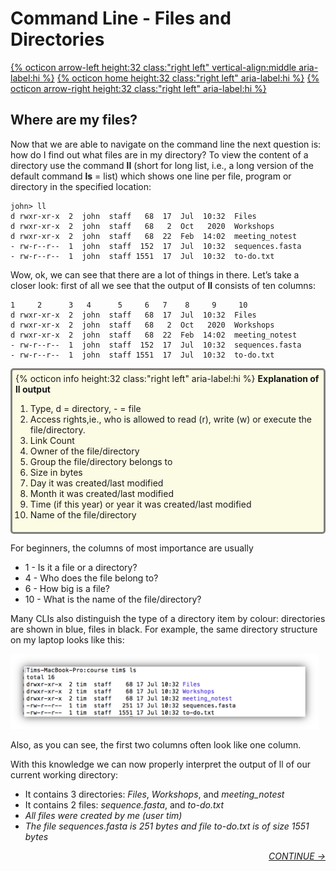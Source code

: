 # Command Line - Files and Directories

[{% octicon arrow-left height:32 class:"right left" vertical-align:middle aria-label:hi %}](INTRO_2.md) [{% octicon home height:32 class:"right left" aria-label:hi %}](index.md) [{% octicon arrow-right height:32 class:"right left" aria-label:hi %}](INTRO_4.md)


## Where are my files?

Now that we are able to navigate on the command line the next question is: how do I find out what files are in my directory? 
To view the content of a directory use the command **ll** (short for long list, i.e., a long version of the default command **ls** = list) which shows one line per file, program or directory in the specified location:

    john> ll
    d rwxr-xr-x  2  john  staff   68  17  Jul  10:32  Files
    d rwxr-xr-x  2  john  staff   68   2  Oct   2020  Workshops
    d rwxr-xr-x  2  john  staff   68  22  Feb  14:02  meeting_notest
    - rw-r--r--  1  john  staff  152  17  Jul  10:32  sequences.fasta
    - rw-r--r--  1  john  staff 1551  17  Jul  10:32  to-do.txt

Wow, ok, we can see that there are a lot of things in there. Let’s  take a closer look: first of all we see that the output of **ll** consists of ten columns:

    1     2      3   4      5     6   7    8     9     10
    d rwxr-xr-x  2  john  staff   68  17  Jul  10:32  Files
    d rwxr-xr-x  2  john  staff   68   2  Oct   2020  Workshops
    d rwxr-xr-x  2  john  staff   68  22  Feb  14:02  meeting_notest
    - rw-r--r--  1  john  staff  152  17  Jul  10:32  sequences.fasta
    - rw-r--r--  1  john  staff 1551  17  Jul  10:32  to-do.txt


<div style="background-color:#fcfce5;border-radius:5px;border-style:solid;border-color:gray;padding:5px">
  {% octicon info height:32 class:"right left" aria-label:hi %}
  <b>Explanation of ll output</b>

  <ol>
    <li>Type, d = directory, - = file</li>
    <li>Access rights,ie., who is allowed to read (r), write (w) or execute the file/directory.</li>
    <li>Link Count</li>
    <li>Owner of the file/directory</li>
    <li>Group the file/directory belongs to</li>
    <li>Size in bytes</li>
    <li>Day it was created/last modified</li>
    <li>Month it was created/last modified</li>
    <li>Time (if this year) or year it was created/last modified</li>
    <li>Name of the file/directory</li>
  </ol>
</div>

For beginners, the columns of most importance are usually

  <ul>
    <li>1 - Is it a file or a directory?</li>
    <li>4 - Who does the file belong to?</li>
    <li>6 - How big is a file?</li>
    <li>10 - What is the name of the file/directory?</li>
  </ul>

Many CLIs also distinguish the type of a directory item by colour: directories are shown in blue, files in black. For example, the same directory structure on my laptop looks like this:

<img src="figures/intro_7.png" height="120px">

Also, as you can see, the first two columns often look like one column.

With this knowledge we can now properly interpret the output of ll of our current working directory:

  <ul>
    <li>It contains 3 directories: <i>Files</i>, <i>Workshops</i>, and <i>meeting_notest</i></li>
    <li>It contains 2 files: <i>sequence.fasta</i>, and <i>to-do.txt</i</li>
    <li>All files were created by me  (user <i>tim</i>)</li>
    <li>The file <i>sequences.fasta</i>  is 251 bytes and file <i>to-do.txt</i> is of size 1551 bytes</li>
  </ul>

<p align="right"><a href="https://bluemountainsanalytics.github.io/BMA_CLI-tutorial/INTRO_4.html">CONTINUE -></a></p>


